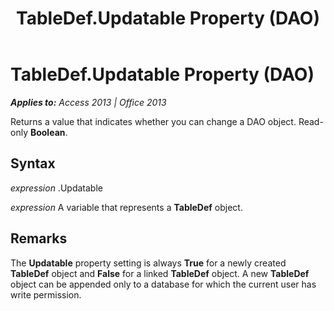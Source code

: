 ﻿---
title: TableDef.Updatable Property (DAO)
TOCTitle: Updatable Property
ms:assetid: 0b1ae7e5-416d-06f0-5d74-989c6db67ff2
ms:mtpsurl: https://msdn.microsoft.com/en-us/library/Ff845128(v=office.15)
ms:contentKeyID: 48543168
ms.date: 09/18/2015
mtps_version: v=office.15
---

# TableDef.Updatable Property (DAO)


_**Applies to:** Access 2013 | Office 2013_

Returns a value that indicates whether you can change a DAO object. Read-only **Boolean**.

## Syntax

*expression* .Updatable

*expression* A variable that represents a **TableDef** object.

## Remarks

The **Updatable** property setting is always **True** for a newly created **TableDef** object and **False** for a linked **TableDef** object. A new **TableDef** object can be appended only to a database for which the current user has write permission.

